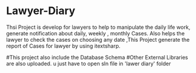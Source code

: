 # Lawyer-Diary
Thsi Project is develop for lawyers to help to manipulate the daily life work,
generate notification about daily, weekly , monthly Cases. Also helps the lawyer to 
check the cases on choosing any date ,This Project generate the report of Cases for lawyer by using itextsharp. 

#This project also include the Database Schema
#Other External Libraries are also uploaded. u just have to open sln file in 'lawer diary' folder
